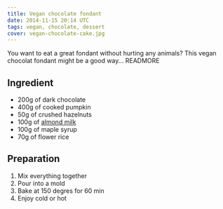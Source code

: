 ```yaml
---
title: Vegan chocolate fondant
date: 2014-11-15 20:14 UTC
tags: vegan, chocolate, dessert
cover: vegan-chocolate-cake.jpg
---
```


You want to eat a great fondant without hurting any animals? 
This vegan chocolat fondant might be a good way...
READMORE

## Ingredient

* 200g of dark chocolate
* 400g of cooked pumpkin
* 50g of crushed hazelnuts
* 100g of [almond milk](/2014/10/31/almond-milk/)
* 100g of maple syrup
* 70g of flower rice

## Preparation

1. Mix everything together
2. Pour into a mold
3. Bake at 150 degres for 60 min
4. Enjoy cold or hot